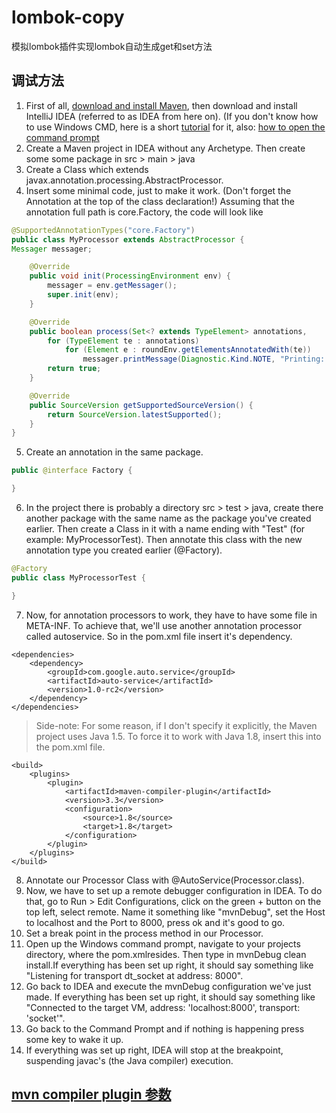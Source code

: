 # lombok-copy
模拟lombok插件实现lombok自动生成get和set方法

## 调试方法
1. First of all, [download and install Maven](https://maven.apache.org/download.cgi), then download and install IntelliJ IDEA (referred to as IDEA from here on). 
(If you don't know how to use Windows CMD, here is a short [tutorial](http://www.7tutorials.com/command-prompt-how-use-basic-commands) for it, also: [how to open the command prompt](http://www.7tutorials.com/7-ways-launch-command-prompt-windows-7-windows-8)
2. Create a Maven project in IDEA without any Archetype. Then create some some package in src > main > java
3. Create a Class which extends javax.annotation.processing.AbstractProcessor.
4. Insert some minimal code, just to make it work. (Don't forget the Annotation at the top of the class declaration!)
Assuming that the annotation full path is core.Factory, the code will look like
```java
@SupportedAnnotationTypes("core.Factory")
public class MyProcessor extends AbstractProcessor {
Messager messager;

    @Override
    public void init(ProcessingEnvironment env) {
        messager = env.getMessager();
        super.init(env);
    }

    @Override
    public boolean process(Set<? extends TypeElement> annotations,       RoundEnvironment roundEnv) {
        for (TypeElement te : annotations)
            for (Element e : roundEnv.getElementsAnnotatedWith(te))
                messager.printMessage(Diagnostic.Kind.NOTE, "Printing: " +   e.toString());
        return true;
    }

    @Override
    public SourceVersion getSupportedSourceVersion() {
        return SourceVersion.latestSupported();
    }
}
```
5. Create an annotation in the same package.
```java
public @interface Factory {

}
```
6. In the project there is probably a directory src > test > java, create there another package with the same name as the package you've created earlier. Then create a Class in it with a name ending with "Test" (for example: MyProcessorTest). Then annotate this class with the new annotation type you created earlier (@Factory).
```java
@Factory
public class MyProcessorTest {

}
```
7. Now, for annotation processors to work, they have to have some file in META-INF. To achieve that, we'll use another annotation processor called autoservice. So in the pom.xml file insert it's dependency.
```
<dependencies>
    <dependency>
        <groupId>com.google.auto.service</groupId>
        <artifactId>auto-service</artifactId>
        <version>1.0-rc2</version>
    </dependency>
</dependencies>
```
> Side-note: For some reason, if I don't specify it explicitly, the Maven project uses Java 1.5. To force it to work with Java 1.8, insert this into the pom.xml file.
```
<build>
    <plugins>
        <plugin>
            <artifactId>maven-compiler-plugin</artifactId>
            <version>3.3</version>
            <configuration>
                <source>1.8</source>
                <target>1.8</target>
            </configuration>
        </plugin>
    </plugins>
</build>
```
8. Annotate our Processor Class with @AutoService(Processor.class).
9. Now, we have to set up a remote debugger configuration in IDEA. To do that, go to Run > Edit Configurations, click on the green + button on the top left, select remote. Name it something like "mvnDebug", set the Host to localhost and the Port to 8000, press ok and it's good to go.
10. Set a break point in the process method in our Processor.
11. Open up the Windows command prompt, navigate to your projects directory, where the pom.xmlresides. Then type in mvnDebug clean install.If everything has been set up right, it should say something like "Listening for transport dt_socket at address: 8000".
12. Go back to IDEA and execute the mvnDebug configuration we've just made. If everything has been set up right, it should say something like "Connected to the target VM, address: 'localhost:8000', transport: 'socket'".
13. Go back to the Command Prompt and if nothing is happening press some key to wake it up.
14. If everything was set up right, IDEA will stop at the breakpoint, suspending javac's (the Java compiler) execution.

## [mvn compiler plugin 参数](http://maven.apache.org/plugins/maven-compiler-plugin/compile-mojo.html#forceJavacCompilerUse) 